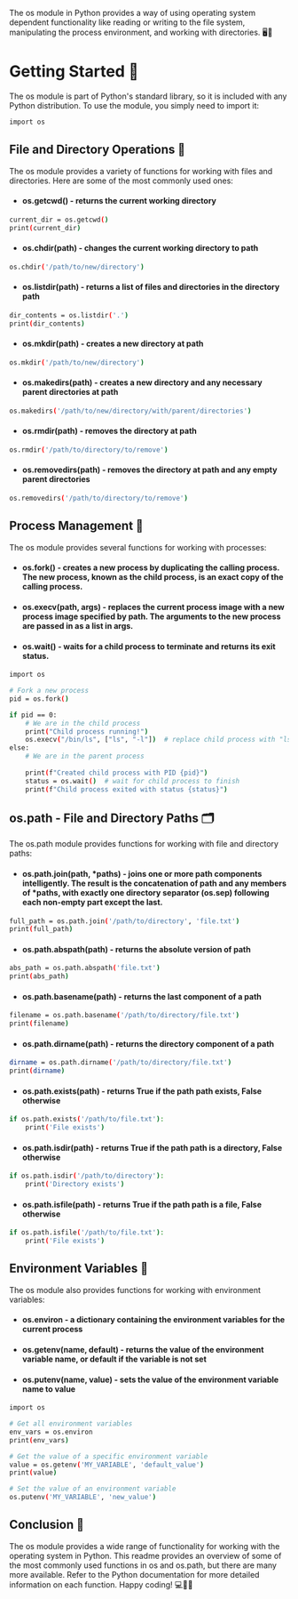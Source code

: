 The os module in Python provides a way of using operating system dependent functionality like reading or writing to the file system, manipulating the process environment, and working with directories. 🖥️📂

#  Getting Started 🚀
The os module is part of Python's standard library, so it is included with any Python distribution. To use the module, you simply need to import it:

```bash
import os
```

## File and Directory Operations 📁

The os module provides a variety of functions for working with files and directories. Here are some of the most commonly used ones:

- #### os.getcwd()  - returns the current working directory
```bash
current_dir = os.getcwd()
print(current_dir)
```
- #### os.chdir(path) - changes the current working directory to path
```bash 
os.chdir('/path/to/new/directory')
```
- #### os.listdir(path) - returns a list of files and directories in the directory path
```bash
dir_contents = os.listdir('.')
print(dir_contents)

```

- #### os.mkdir(path) - creates a new directory at path
```bash
os.mkdir('/path/to/new/directory')
```
- #### os.makedirs(path) - creates a new directory and any necessary parent directories at path
```bash
os.makedirs('/path/to/new/directory/with/parent/directories')
```
- #### os.rmdir(path) - removes the directory at path
```bash
os.rmdir('/path/to/directory/to/remove')
```
- #### os.removedirs(path) - removes the directory at path and any empty parent directories
```bash
os.removedirs('/path/to/directory/to/remove')
```

## Process Management 🔄
The os module provides several functions for working with processes:

- #### os.fork() - creates a new process by duplicating the calling process. The new process, known as the child process, is an exact copy of the calling process.
- #### os.execv(path, args) - replaces the current process image with a new process image specified by path. The arguments to the new process are passed in as a list in args.
- #### os.wait() - waits for a child process to terminate and returns its exit status.
```bash
import os

# Fork a new process
pid = os.fork()

if pid == 0:
    # We are in the child process
    print("Child process running!")
    os.execv("/bin/ls", ["ls", "-l"])  # replace child process with "ls -l" command
else:
    # We are in the parent process
    
    print(f"Created child process with PID {pid}")
    status = os.wait()  # wait for child process to finish
    print(f"Child process exited with status {status}")
```

## os.path - File and Directory Paths 🗂️
The os.path module provides functions for working with file and directory paths:

- #### os.path.join(path, *paths) - joins one or more path components intelligently. The result is the concatenation of path and any members of *paths, with exactly one directory separator (os.sep) following each non-empty part except the last.
```bash
full_path = os.path.join('/path/to/directory', 'file.txt')
print(full_path)
```
- #### os.path.abspath(path) - returns the absolute version of path
```bash 
abs_path = os.path.abspath('file.txt')
print(abs_path)
```
- #### os.path.basename(path) - returns the last component of a path
```bash
filename = os.path.basename('/path/to/directory/file.txt')
print(filename)
```
- #### os.path.dirname(path) - returns the directory component of a path
```bash 
dirname = os.path.dirname('/path/to/directory/file.txt')
print(dirname)
```
- #### os.path.exists(path) - returns True if the path path exists, False otherwise
```bash
if os.path.exists('/path/to/file.txt'):
    print('File exists')
```
- #### os.path.isdir(path) - returns True if the path path is a directory, False otherwise
```bash 
if os.path.isdir('/path/to/directory'):
    print('Directory exists')
```
- #### os.path.isfile(path) - returns True if the path path is a file, False otherwise
```bash
if os.path.isfile('/path/to/file.txt'):
    print('File exists')
```

## Environment Variables 🌳
The os module also provides functions for working with environment variables:

- #### os.environ - a dictionary containing the environment variables for the current process
- #### os.getenv(name, default) - returns the value of the environment variable name, or default if the variable is not set
- #### os.putenv(name, value) - sets the value of the environment variable name to value
```bash
import os

# Get all environment variables
env_vars = os.environ
print(env_vars)

# Get the value of a specific environment variable
value = os.getenv('MY_VARIABLE', 'default_value')
print(value)

# Set the value of an environment variable
os.putenv('MY_VARIABLE', 'new_value')
```

## Conclusion 🎉
The os module provides a wide range of functionality for working with the operating system in Python. This readme provides an overview of some of the most commonly used functions in os and os.path, but there are many more available. Refer to the Python documentation for more detailed information on each function. Happy coding! 💻👨‍💻
